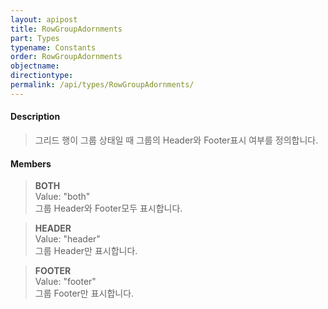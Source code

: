 ```yaml
---
layout: apipost
title: RowGroupAdornments
part: Types
typename: Constants
order: RowGroupAdornments
objectname: 
directiontype: 
permalink: /api/types/RowGroupAdornments/
---
```



#### Description

> 그리드 행이 그룹 상태일 때 그룹의 Header와 Footer표시 여부를 정의합니다.

#### Members

> **BOTH**       
> Value: "both"     
> 그룹 Header와 Footer모두 표시합니다.   

> **HEADER**   
> Value: "header"   
> 그룹 Header만 표시합니다.              

> **FOOTER**   
> Value: "footer"   
> 그룹 Footer만 표시합니다.              

